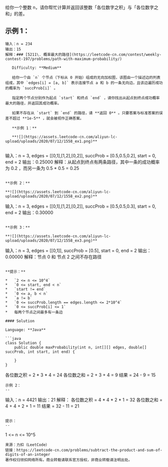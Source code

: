 给你一个整数 n，请你帮忙计算并返回该整数「各位数字之积」与「各位数字之和」的差。

示例 1：
--
```
输入：n = 234
输出：15 
解释：### [5211\. 概率最大的路径](https://leetcode-cn.com/contest/weekly-contest-197/problems/path-with-maximum-probability/)
   
   Difficulty: **Medium**
   
   给你一个由 `n` 个节点（下标从 0 开始）组成的无向加权图，该图由一个描述边的列表组成，其中 `edges[i] = [a, b]` 表示连接节点 a 和 b 的一条无向边，且该边遍历成功的概率为 `succProb[i]` 。
   
   指定两个节点分别作为起点 `start` 和终点 `end` ，请你找出从起点到终点成功概率最大的路径，并返回其成功概率。
   
   如果不存在从 `start` 到 `end` 的路径，请 **返回 0** 。只要答案与标准答案的误差不超过 **1e-5** ，就会被视作正确答案。
   
   **示例 1：**
   
   **![](https://assets.leetcode-cn.com/aliyun-lc-upload/uploads/2020/07/12/1558_ex1.png)**
   
   ```
   输入：n = 3, edges = [[0,1],[1,2],[0,2]], succProb = [0.5,0.5,0.2], start = 0, end = 2
   输出：0.25000
   解释：从起点到终点有两条路径，其中一条的成功概率为 0.2 ，而另一条为 0.5 * 0.5 = 0.25
   ```
   
   **示例 2：**
   
   **![](https://assets.leetcode-cn.com/aliyun-lc-upload/uploads/2020/07/12/1558_ex2.png)**
   
   ```
   输入：n = 3, edges = [[0,1],[1,2],[0,2]], succProb = [0.5,0.5,0.3], start = 0, end = 2
   输出：0.30000
   ```
   
   **示例 3：**
   
   **![](https://assets.leetcode-cn.com/aliyun-lc-upload/uploads/2020/07/12/1558_ex3.png)**
   
   ```
   输入：n = 3, edges = [[0,1]], succProb = [0.5], start = 0, end = 2
   输出：0.00000
   解释：节点 0 和 节点 2 之间不存在路径
   ```
   
   **提示：**
   
   *   `2 <= n <= 10^4`
   *   `0 <= start, end < n`
   *   `start != end`
   *   `0 <= a, b < n`
   *   `a != b`
   *   `0 <= succProb.length == edges.length <= 2*10^4`
   *   `0 <= succProb[i] <= 1`
   *   每两个节点之间最多有一条边
   
   #### Solution
   
   Language: **Java**
   
   ```java
   class Solution {
       public double maxProbability(int n, int[][] edges, double[] succProb, int start, int end) {
   ​
       }
   }
   ```
各位数之积 = 2 * 3 * 4 = 24 
各位数之和 = 2 + 3 + 4 = 9 
结果 = 24 - 9 = 15
```
示例 2：
--
```
输入：n = 4421
输出：21
解释： 
各位数之积 = 4 * 4 * 2 * 1 = 32 
各位数之和 = 4 + 4 + 2 + 1 = 11 
结果 = 32 - 11 = 21
```

提示：
--
```
1 <= n <= 10^5
```
来源：力扣（LeetCode）
链接：https://leetcode-cn.com/problems/subtract-the-product-and-sum-of-digits-of-an-integer
著作权归领扣网络所有。商业转载请联系官方授权，非商业转载请注明出处。